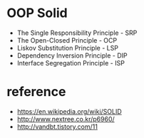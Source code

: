 

# OOP Solid
- The Single Responsibility Principle - SRP
- The Open-Closed Principle - OCP
- Liskov Substitution Principle - LSP
- Dependency Inversion Principle - DIP
- Interface Segregation Principle - ISP



# reference
- https://en.wikipedia.org/wiki/SOLID
- http://www.nextree.co.kr/p6960/
- http://vandbt.tistory.com/11
